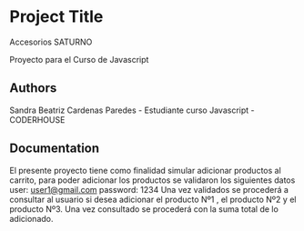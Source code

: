 # Project Title 

Accesorios SATURNO

Proyecto para el Curso de Javascript


## Authors

Sandra Beatriz Cardenas Paredes - Estudiante curso Javascript -CODERHOUSE


## Documentation
El presente proyecto tiene como finalidad simular adicionar productos al carrito, para poder adicionar los productos se validaron los  siguientes datos 
user: user1@gmail.com
password: 1234
Una vez validados se procederá a consultar al usuario si desea adicionar el producto Nº1 , el producto Nº2 y el producto Nº3. Una vez consultado se procederá con la suma total de lo adicionado.



